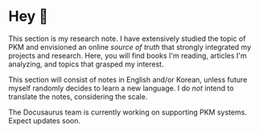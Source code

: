 # Hey 👋

This section is my research note. I have extensively studied the topic of PKM and envisioned an online _source of truth_ that strongly integrated my projects and research. Here, you will find books I'm reading, articles I'm analyzing, and topics that grasped my interest.

This section will consist of notes in English and/or Korean, unless future myself randomly decides to learn a new language. I do _not_ intend to translate the notes, considering the scale.

The Docusaurus team is currently working on supporting PKM systems. Expect updates soon.
